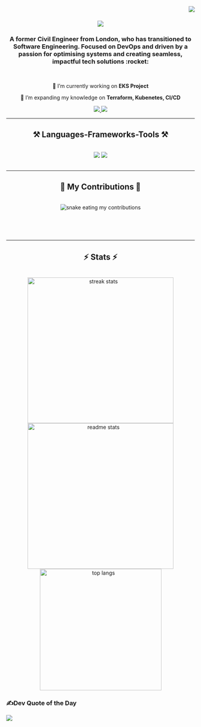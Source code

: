 <img align="right" src="https://visitor-badge.laobi.icu/badge?page_id=AmirDocs.AmirDocs" />

<h1 align="center">
    <img src="https://readme-typing-svg.herokuapp.com/?font=Righteous&size=35&center=true&vCenter=true&width=500&height=70&duration=4000&lines=Hi+There!+👋;+I'm+Amir+Beile!;" />
</h1>

<h3 align="center">A former Civil Engineer from London, who has transitioned to Software Engineering. Focused on DevOps and driven by a passion for optimising systems and creating seamless, impactful tech solutions :rocket: </h3>

<br/>

<div align="center">
 
 🔭 I’m currently working on **EKS Project**
 
 🌱 I’m expanding my knowledge on **Terraform, Kubenetes, CI/CD**

 </div>
 
<div align="center"> 
  <a href="amirbile@gmail.com">
    <img src="https://img.shields.io/badge/Gmail-333333?style=for-the-badge&logo=gmail&logoColor=red" />
  </a>
  <a href="https://linkedin.com/in/" target="_blank">
    <img src="https://img.shields.io/badge/LinkedIn-0077B5?style=for-the-badge&logo=linkedin&logoColor=white" target="_blank" />
  </a>
</div>

 <hr/>
 
<h2 align="center">⚒️ Languages-Frameworks-Tools ⚒️</h2>
<br/>
<div align="center">
    <img src="https://skillicons.dev/icons?i=react,aws,azure,linux,bash,html,css,vscode,github,terraform,kubernetes,git,docker," />
    <img src="https://skillicons.dev/icons?i=nodejs,py,cloudflare,githubactions,js,mysql,flask" /><br>
</div>

<br/>
<hr/>

<div align="center">
  <h2>🐍 My Contributions 🐍</h2>
  <br>
  <img alt="snake eating my contributions" src="https://AmirDocs.github.io/AmirDocs/github-contribution-grid-snake.svg" />
  
  <br/><br/><br/>
</div>

<hr/>

<h2 align="center">⚡ Stats ⚡</h2>
<br>
<div align=center>
  <img width=390 src="https://github-readme-stats.vercel.app/api?username=AmirDocs&theme=tokyonight&hide_border=false&include_all_commits=false&count_private=false" alt="streak stats"/>
  <img width=390 src="https://github-readme-streak-stats.herokuapp.com/?user=AmirDocs&theme=tokyonight&hide_border=false" alt="readme stats" />
  <br/>
  <img width=325 align="center" src="https://github-readme-stats.vercel.app/api/top-langs/?username=AmirDocs&theme=tokyonight&hide_border=false&include_all_commits=false&count_private=false&layout=compact" alt="top langs" />
</div>

### ✍️Dev Quote of the Day
![](https://quotes-github-readme.vercel.app/api?type=horizontal&theme=radical)


